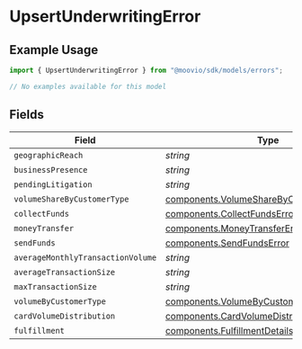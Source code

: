 # UpsertUnderwritingError

## Example Usage

```typescript
import { UpsertUnderwritingError } from "@moovio/sdk/models/errors";

// No examples available for this model
```

## Fields

| Field                                                                                                  | Type                                                                                                   | Required                                                                                               | Description                                                                                            |
| ------------------------------------------------------------------------------------------------------ | ------------------------------------------------------------------------------------------------------ | ------------------------------------------------------------------------------------------------------ | ------------------------------------------------------------------------------------------------------ |
| `geographicReach`                                                                                      | *string*                                                                                               | :heavy_minus_sign:                                                                                     | N/A                                                                                                    |
| `businessPresence`                                                                                     | *string*                                                                                               | :heavy_minus_sign:                                                                                     | N/A                                                                                                    |
| `pendingLitigation`                                                                                    | *string*                                                                                               | :heavy_minus_sign:                                                                                     | N/A                                                                                                    |
| `volumeShareByCustomerType`                                                                            | [components.VolumeShareByCustomerTypeError](../../models/components/volumesharebycustomertypeerror.md) | :heavy_minus_sign:                                                                                     | N/A                                                                                                    |
| `collectFunds`                                                                                         | [components.CollectFundsError](../../models/components/collectfundserror.md)                           | :heavy_minus_sign:                                                                                     | N/A                                                                                                    |
| `moneyTransfer`                                                                                        | [components.MoneyTransferError](../../models/components/moneytransfererror.md)                         | :heavy_minus_sign:                                                                                     | N/A                                                                                                    |
| `sendFunds`                                                                                            | [components.SendFundsError](../../models/components/sendfundserror.md)                                 | :heavy_minus_sign:                                                                                     | N/A                                                                                                    |
| `averageMonthlyTransactionVolume`                                                                      | *string*                                                                                               | :heavy_minus_sign:                                                                                     | N/A                                                                                                    |
| `averageTransactionSize`                                                                               | *string*                                                                                               | :heavy_minus_sign:                                                                                     | N/A                                                                                                    |
| `maxTransactionSize`                                                                                   | *string*                                                                                               | :heavy_minus_sign:                                                                                     | N/A                                                                                                    |
| `volumeByCustomerType`                                                                                 | [components.VolumeByCustomerTypeError](../../models/components/volumebycustomertypeerror.md)           | :heavy_minus_sign:                                                                                     | N/A                                                                                                    |
| `cardVolumeDistribution`                                                                               | [components.CardVolumeDistributionError](../../models/components/cardvolumedistributionerror.md)       | :heavy_minus_sign:                                                                                     | N/A                                                                                                    |
| `fulfillment`                                                                                          | [components.FulfillmentDetailsError](../../models/components/fulfillmentdetailserror.md)               | :heavy_minus_sign:                                                                                     | N/A                                                                                                    |